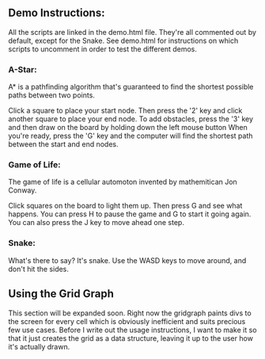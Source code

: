 
<h2>Demo Instructions:</h2>

All the scripts are linked in the demo.html file. They're all commented out by default, except for the Snake. See demo.html for 
instructions on which scripts to uncomment in order to test the different demos. 

<h3>A-Star:</h3>

A* is a pathfinding algorithm that's guaranteed to find the shortest possible paths between two points.

Click a square to place your start node. 
Then press the '2' key and click another square to place your end node.
To add obstacles, press the '3' key and then draw on the board by holding down the left mouse button
When you're ready, press the 'G' key and the computer will find the shortest path between the start and end nodes. 

<h3>Game of Life:</h3> 

  The game of life is a cellular automoton invented by mathemitican Jon Conway.

  Click squares on the board to light them up. Then press G and see what happens. You can press H to pause the game
  and G to start it going again. You can also press the J key to move ahead one step. 

<h3>Snake:</h3> 

What's there to say? It's snake. Use the WASD keys to move around, and don't hit the sides. 

<h2>Using the Grid Graph</h2>

This section will be expanded soon. Right now the gridgraph paints divs to the screen for every cell which is obviously inefficient and 
suits precious few use cases. Before I write out the usage instructions, I want to make it so that it just creates the grid as a data structure,
leaving it up to the user how it's actually drawn. 
